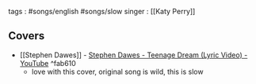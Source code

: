 tags : #songs/english #songs/slow
singer :  [[Katy Perry]]

## Covers
- [[Stephen Dawes]] - [Stephen Dawes - Teenage Dream (Lyric Video) - YouTube](https://www.youtube.com/watch?v=pVi9W3OThVw&list=RD3nUQuN9w0xM&index=6) ^fab610
	- love with this cover, original song is wild, this is slow

